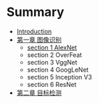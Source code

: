 # Summary

* [Introduction](README.md)
* [第一章 图像识别](chapter1.md)
  * [section 1  AlexNet](chapter1/1st-alexnet.md)
  * section 2 OverFeat
  * section 3 VggNet
  * section 4 GoogLeNet
  * section 5 Inception V3
  * section 6 ResNet
* [第二章 目标检测](chapter2.md)

